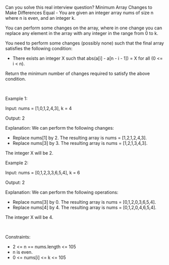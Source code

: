 Can you solve this real interview question? Minimum Array Changes to Make Differences Equal - You are given an integer array nums of size n where n is even, and an integer k.

You can perform some changes on the array, where in one change you can replace any element in the array with any integer in the range from 0 to k.

You need to perform some changes (possibly none) such that the final array satisfies the following condition:

 * There exists an integer X such that abs(a[i] - a[n - i - 1]) = X for all (0 <= i < n).

Return the minimum number of changes required to satisfy the above condition.

 

Example 1:

Input: nums = [1,0,1,2,4,3], k = 4

Output: 2

Explanation:
We can perform the following changes:

 * Replace nums[1] by 2. The resulting array is nums = [1,2,1,2,4,3].
 * Replace nums[3] by 3. The resulting array is nums = [1,2,1,3,4,3].

The integer X will be 2.

Example 2:

Input: nums = [0,1,2,3,3,6,5,4], k = 6

Output: 2

Explanation:
We can perform the following operations:

 * Replace nums[3] by 0. The resulting array is nums = [0,1,2,0,3,6,5,4].
 * Replace nums[4] by 4. The resulting array is nums = [0,1,2,0,4,6,5,4].

The integer X will be 4.

 

Constraints:

 * 2 <= n == nums.length <= 105
 * n is even.
 * 0 <= nums[i] <= k <= 105